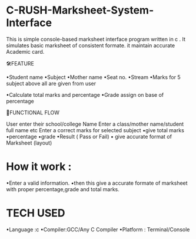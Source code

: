 # C-RUSH-Marksheet-System-Interface
This is simple console-based marksheet interface program written in c . It simulates basic marksheet of consistent formate.
it maintain accurate Academic card.


🛠️FEATURE 

•Student name
•Subject 
•Mother name
•Seat no.
•Stream 
•Marks for 5 subject
above all are given from user

•Calculate total marks and  percentage 
•Grade assign on base of percentage

📌FUNCTIONAL FLOW

 User enter their school/college Name
 Enter a class/mother name/student full name etc 
Enter a correct marks for selected subject 
     •give total marks
     •percentage 
     •grade 
     •Result ( Pass or Fail)
     • give accurate format of Marksheet (layout)

# How it work :
•Enter a valid information. 
•then this give a accurate formate of marksheet with proper percentage,grade and total marks.


# TECH USED
•Language :c
•Compiler:GCC/Any C Compiler
•Platform : Terminal/Console





